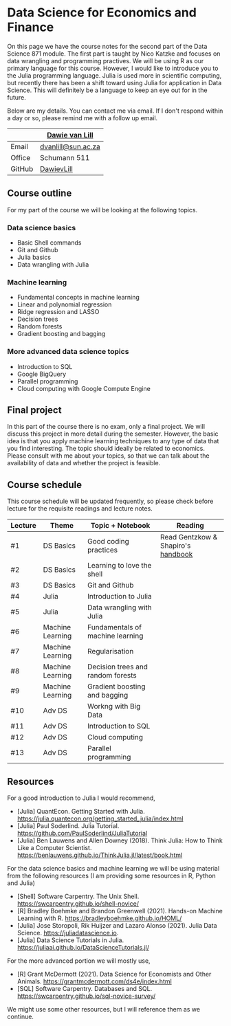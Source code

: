 # Data Science for Economics and Finance

On this page we have the course notes for the second part of the Data Science 871 module. The first part is taught by Nico Katzke and focuses on data wrangling and programming practives. We will be using R as our primary language for this course. However, I would like to introduce you to the Julia programming language. Julia is used more in scientific computing, but recently there has been a shift toward using Julia for application in Data Science. This will definitely be a language to keep an eye out for in the future. 

Below are my details. You can contact me via email. If I don't respond within a day or so, please remind me with a follow up email. 

|  | [Dawie van Lill](https://dawievanlill.netlify.app/) |
|--------------|--------------------------------------------------------------|
| Email | [dvanlill@sun.ac.za](mailto:dvanlill@sun.ac.za) |
| Office | Schumann 511 |
| GitHub | [DawievLill](https://github.com/DawievLill) |

## Course outline 

For my part of the course we will be looking at the following topics. 

### Data science basics

- Basic Shell commands
- Git and Github
- Julia basics
- Data wrangling with Julia

### Machine learning 

- Fundamental concepts in machine learning
- Linear and polynomial regression
- Ridge regression and LASSO
- Decision trees
- Random forests
- Gradient boosting and bagging

### More advanced data science topics

- Introduction to SQL
- Google BigQuery 
- Parallel programming
- Cloud computing with Google Compute Engine

## Final project

In this part of the course there is no exam, only a final project. We will discuss this project in more detail during the semester. However, the basic idea is that you apply machine learning techniques to any type of data that you find interesting. The topic should ideally be related to economics. Please consult with me about your topics, so that we can talk about the availability of data and whether the project is feasible. 

## Course schedule 

This course schedule will be updated frequently, so please check before lecture for the requisite readings and lecture notes. 

|  Lecture  | Theme | Topic + Notebook                                                         | Reading                                                                                                                            |
|--------|-----|-------------------------------------------------------------- |--------------------------------------------------------------------------------------------------------------------------------|
| #1 | DS Basics | Good coding practices    |  Read Gentzkow & Shapiro's [handbook](https://web.stanford.edu/~gentzkow/research/CodeAndData.pdf)  |
| #2 | DS Basics | Learning to love the shell  |  |
| #3 | DS Basics | Git and Github    |    |
| #4 | Julia | Introduction to Julia    |    |
| #5 | Julia | Data wrangling with Julia    |    |
| #6 | Machine Learning | Fundamentals of machine learning    |    |
| #7 | Machine Learning | Regularisation    |    |
| #8 | Machine Learning | Decision trees and random forests   |    |
| #9 | Machine Learning | Gradient boosting and bagging   |    |
| #10 | Adv DS | Workng with Big Data    |    |
| #11 | Adv DS | Introduction to SQL    |    |
| #12 | Adv DS | Cloud computing    |    |
| #13 | Adv DS | Parallel programming    |    |

## Resources

For a good introduction to Julia I would recommend, 

- [Julia] QuantEcon. Getting Started with Julia. https://julia.quantecon.org/getting_started_julia/index.html
- [Julia] Paul Soderlind. Julia Tutorial. https://github.com/PaulSoderlind/JuliaTutorial
- [Julia] Ben Lauwens and Allen Downey (2018). Think Julia: How to Think Like a Computer Scientist. https://benlauwens.github.io/ThinkJulia.jl/latest/book.html

For the data science basics and machine learning we will be using material from the following resources (I am providing some resources in R, Python and Julia)

- [Shell] Software Carpentry. The Unix Shell. https://swcarpentry.github.io/shell-novice/
- [R] Bradley Boehmke and Brandon Greenwell (2021). Hands-on Machine Learning with R. https://bradleyboehmke.github.io/HOML/
- [Julia] Jose Storopoli, Rik Huijzer and Lazaro Alonso (2021). Julia Data Science. https://juliadatascience.io.
- [Julia] Data Science Tutorials in Julia. https://juliaai.github.io/DataScienceTutorials.jl/

For the more advanced portion we will mostly use, 

- [R] Grant McDermott (2021). Data Science for Economists and Other Animals. https://grantmcdermott.com/ds4e/index.html
- [SQL] Software Carpentry. Databases and SQL. https://swcarpentry.github.io/sql-novice-survey/

We might use some other resources, but I will reference them as we continue. 








